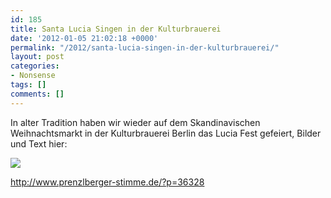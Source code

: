 ```yaml
---
id: 185
title: Santa Lucia Singen in der Kulturbrauerei
date: '2012-01-05 21:02:18 +0000'
permalink: "/2012/santa-lucia-singen-in-der-kulturbrauerei/"
layout: post
categories:
- Nonsense
tags: []
comments: []
---
```

In alter Tradition haben wir wieder auf dem Skandinavischen Weihnachtsmarkt in der Kulturbrauerei Berlin das Lucia Fest gefeiert, Bilder und Text hier:

![](http://www.prenzlberger-stimme.de/wordpress/wp-content/uploads/2011/12/118-300x225.jpg)

<http://www.prenzlberger-stimme.de/?p=36328>